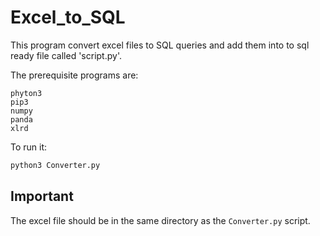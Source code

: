 # Excel_to_SQL
This program convert excel files to SQL queries and add them into to sql ready file called 'script.py'.

The prerequisite programs are:
```
phyton3
pip3
numpy
panda
xlrd
```
To run it:
```diff
python3 Converter.py
```
## Important
The excel file should be in the same directory as the ```Converter.py``` script.
